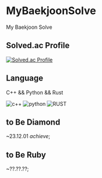 # MyBaekjoonSolve
My Baekjoon Solve

## Solved.ac Profile
[![Solved.ac Profile](http://mazassumnida.wtf/api/v2/generate_badge?boj=redcube231)](https://solved.ac/redcube231/)

## Language

C++ && Python && Rust

![c++](https://img.shields.io/badge/C++-00599C.svg?&style=for-the-badge&logo=Cplusplus&logoColor=white)
![python](https://img.shields.io/badge/Python-3776AB.svg?&style=for-the-badge&logo=Python&logoColor=white)
![RUST](https://img.shields.io/badge/RUST-000000.svg?&style=for-the-badge&logo=RUST&logoColor=white)
<!-- ![ROS](https://img.shields.io/badge/ROS-22314E.svg?&style=for-the-badge&logo=ros&logoColor=white) -->

## to Be Diamond
~23.12.01 *achieve*;

## to Be Ruby
~??.??.??;
